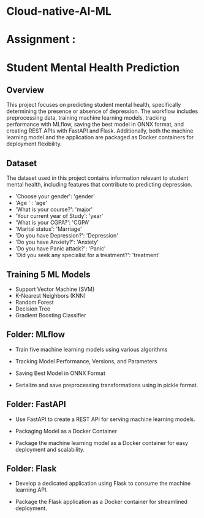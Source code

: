 # Cloud-native-AI-ML 
# Assignment :



# Student Mental Health Prediction



## Overview

This project focuses on predicting student mental health, specifically determining the presence or absence of depression. The workflow includes preprocessing data, training machine learning models, tracking performance with MLflow, saving the best model in ONNX format, and creating REST APIs with FastAPI and Flask. Additionally, both the machine learning model and the application are packaged as Docker containers for deployment flexibility.


## Dataset

The dataset used in this project contains information relevant to student mental health, including features that contribute to predicting depression.

- 'Choose your gender': 'gender'
- 'Age ' : 'age'
- 'What is your course?': 'major'
- 'Your current year of Study': 'year'
- 'What is your CGPA?': 'CGPA'
- 'Marital status': 'Marriage'
- 'Do you have Depression?': 'Depression'
- 'Do you have Anxiety?': 'Anxiety'
- 'Do you have Panic attack?': 'Panic'
- 'Did you seek any specialist for a treatment?': 'treatment'

## Training 5 ML Models

- Support Vector Machine (SVM)
- K-Nearest Neighbors (KNN)
- Random Forest
- Decision Tree
- Gradient Boosting Classifier

## Folder: MLflow

- Train five machine learning models using various algorithms

- Tracking Model Performance, Versions, and Parameters 

- Saving Best Model in ONNX Format

- Serialize and save preprocessing transformations using in pickle format.

## Folder: FastAPI

- Use FastAPI to create a REST API for serving machine learning models.

- Packaging Model as a Docker Container

- Package the machine learning model as a Docker container for easy deployment and scalability.

## Folder: Flask

- Develop a dedicated application using Flask to consume the machine learning API.

- Package the Flask application as a Docker container for streamlined deployment.

